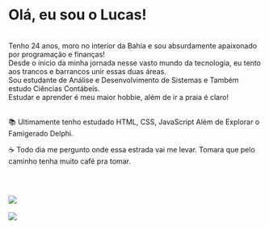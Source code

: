 <div dsplay="inline-block">
   <h1 align="left">Olá, eu sou o Lucas!</h1>
</div>
</br>
   Tenho 24 anos, moro no interior da Bahia e sou absurdamente apaixonado por programação e finanças! 
</br>  
   Desde o inicio da minha jornada nesse vasto mundo da tecnologia, eu tento aos trancos e barrancos unir essas duas áreas.
</br>  
   Sou estudante de Análise e Desenvolvimento de Sistemas e Também estudo Ciências Contábeis. 
</br>  
   Estudar e aprender é meu maior hobbie, além de ir a praia é claro!
</br>
</br>
<div display="inline-block">
   <p align="left">📚 Ultimamente tenho estudado HTML, CSS, JavaScript Além de Explorar o Famigerado Delphi.</p>
   <p align="left">☕ Todo dia me pergunto onde essa estrada vai me levar. Tomara que pelo caminho tenha muito café pra tomar.</p>
</div>
</br>
<a href="https://www.linkedin.com/in/kasoss" target="_blank">
  <img align="left" alt="LinkedIn" width="22px" src="https://github.com/Aakarsh-B/trying-repos/blob/master/linkedin.svg" />
</a>
<a href="https://www.instagram.com/eulucasoss" target="_blank">
  <img align="left" alt="Instagram" width="22px" src="https://github.com/Aakarsh-B/trying-repos/blob/master/insta.svg" />
</a>

##
<p align="left">
   <a href="https://github.com/kas-oss/kas-oss" target="_blank">  
      <img  src="https://github-readme-stats.vercel.app/api?username=kas-oss&show_icons=true&theme=blueberry&count_private=true" />
   </a>
</p>
<p align="left">
   <img  src="https://github-readme-stats.vercel.app/api/top-langs/?username=kas-oss&layout=compact&count_private=true&theme=blueberry" />
</p>
